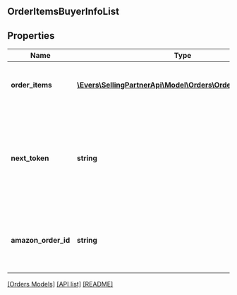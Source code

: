 ## OrderItemsBuyerInfoList

## Properties

Name | Type | Description | Notes
------------ | ------------- | ------------- | -------------
**order_items** | [**\Evers\SellingPartnerApi\Model\Orders\OrderItemBuyerInfo[]**](OrderItemBuyerInfo.md) | A single order item&#39;s buyer information list. |
**next_token** | **string** | When present and not empty, pass this string token in the next request to return the next response page. | [optional]
**amazon_order_id** | **string** | An Amazon-defined order identifier, in 3-7-7 format. |

[[Orders Models]](../) [[API list]](../../Api) [[README]](../../../README.md)
